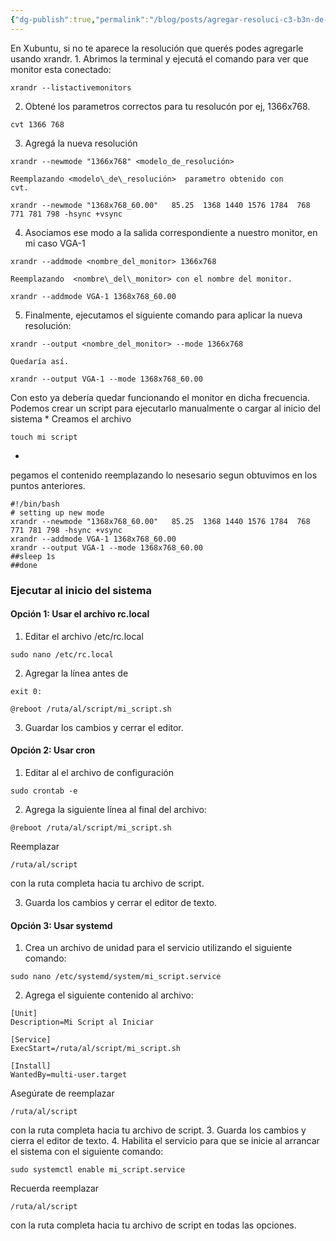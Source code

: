 ```yaml
---
{"dg-publish":true,"permalink":"/blog/posts/agregar-resoluci-c3-b3n-de-pantalla-en-linux/"}
---
```


  En Xubuntu, si no te aparece la resolución que querés podes agregarle usando
  xrandr.
1. 
    Abrimos la terminal y ejecutá el comando para ver que monitor esta
    conectado:
    
```
xrandr --listactivemonitors
```

2. 
    Obtené los parametros correctos para tu resolucón por ej, 1366x768.
    
```
cvt 1366 768
```

3. 
    Agregá la nueva resolución
```
xrandr --newmode "1366x768" <modelo_de_resolución>
```

    Reemplazando <modelo\_de\_resolución>  parametro obtenido con
    cvt.
    
```
xrandr --newmode "1368x768_60.00"   85.25  1368 1440 1576 1784  768 771 781 798 -hsync +vsync
```

4. 
    Asociamos ese modo a la salida correspondiente a nuestro monitor, en mi caso
    VGA\-1
```
xrandr --addmode <nombre_del_monitor> 1366x768
```

    Reemplazando  <nombre\_del\_monitor> con el nombre del monitor.
    
```
xrandr --addmode VGA-1 1368x768_60.00
```

5. 
    Finalmente, ejecutamos el siguiente comando para aplicar la nueva
    resolución:
    
```
xrandr --output <nombre_del_monitor> --mode 1366x768    
```

    Quedaría así.
    
```
xrandr --output VGA-1 --mode 1368x768_60.00
```



  Con esto ya debería quedar funcionando el monitor en dicha frecuencia.
Podemos crear un script para ejecutarlo manualmente o cargar al inicio del sistema
* 
Creamos el archivo


```
touch mi script
```
* 
pegamos el contenido reemplazando lo nesesario segun obtuvimos en los puntos anteriores.


```
#!/bin/bash
# setting up new mode
xrandr --newmode "1368x768_60.00"   85.25  1368 1440 1576 1784  768 771 781 798 -hsync +vsync
xrandr --addmode VGA-1 1368x768_60.00
xrandr --output VGA-1 --mode 1368x768_60.00
##sleep 1s
##done
```
### Ejecutar al inicio del sistema
#### Opción 1: Usar el archivo rc.local
1. 
      Editar el archivo /etc/rc.local
      
```
sudo nano /etc/rc.local
```

2. 
      Agregar la línea antes de 
```
exit 0:
```
```
@reboot /ruta/al/script/mi_script.sh
```

3. Guardar los cambios y cerrar el editor.

#### Opción 2: Usar cron
1. Editar al el archivo de configuración
```
sudo crontab -e
```

2. 
      Agrega la siguiente línea al final del archivo:
      
```
@reboot /ruta/al/script/mi_script.sh
```
Reemplazar 
```
/ruta/al/script
```
 con la ruta
      completa hacia tu archivo de script.
    
3. Guarda los cambios y cerrar el editor de texto.

#### Opción 3: Usar systemd
1.   Crea un archivo de unidad para el servicio utilizando el siguiente comando:
  
```
sudo nano /etc/systemd/system/mi_script.service
```

2. Agrega el siguiente contenido al archivo: 
```
[Unit]
Description=Mi Script al Iniciar

[Service]
ExecStart=/ruta/al/script/mi_script.sh

[Install]
WantedBy=multi-user.target
```
Asegúrate de reemplazar 
```
/ruta/al/script 
```
con la ruta completa hacia tu archivo de script. 
3. Guarda los cambios y cierra el editor de texto.
4. Habilita el servicio para que se inicie al arrancar el sistema con el siguiente comando:
```
sudo systemctl enable mi_script.service
```

Recuerda reemplazar 
```
/ruta/al/script
```
 con la ruta completa hacia tu archivo de script en todas las opciones.

